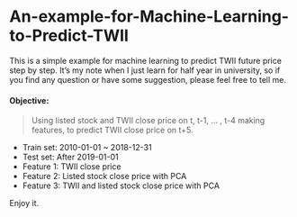 # An-example-for-Machine-Learning-to-Predict-TWII

This is a simple example for machine learning to predict TWII future price step by step. It’s my note when I just learn for half year in university, so if you find any question or have some suggestion, please feel free to tell me. 

#### Objective:
> Using listed stock and TWII close price on t, t-1, … , t-4 making features, to predict TWII close price on t+5.

* Train set: 2010-01-01 ~ 2018-12-31
* Test set: After 2019-01-01
* Feature 1: TWII close price
* Feature 2: Listed stock close price with PCA
* Feature 3: TWII and listed stock close price with PCA

Enjoy it.
